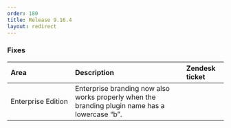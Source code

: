 ```yaml
---
order: 180
title: Release 9.16.4
layout: redirect
---
```


### Fixes

<table>
<col width = 150>
<thead>
<tr>
<th style="text-align:left">Area</th>
<th style="text-align:left">Description</th>
<th style="text-align:left">Zendesk ticket</th>
</tr>
</thead>
<tbody>
<tr>
<td style="text-align:left">Enterprise Edition</td>
<td style="text-align:left">Enterprise branding now also works properly when the branding plugin name has a lowercase “b”.</td>
<td>&nbsp;</td>
</tr>
</tbody>
</table>